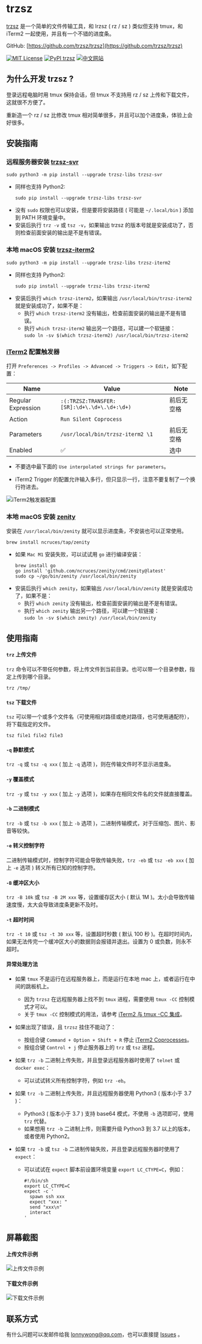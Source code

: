 # trzsz

[trzsz](https://trzsz.github.io) 是一个简单的文件传输工具，和 lrzsz ( rz / sz ) 类似但支持 tmux，和 iTerm2 一起使用，并且有一个不错的进度条。

GitHub: [https://github.com/trzsz/trzsz](https://github.com/trzsz/trzsz)

[![MIT License](https://img.shields.io/badge/license-MIT-green.svg?style=flat)](https://choosealicense.com/licenses/mit/)
[![PyPI trzsz](https://img.shields.io/pypi/v/trzsz?style=flat)](https://pypi.python.org/pypi/trzsz/)
[![中文网站](https://img.shields.io/badge/%E4%B8%AD%E6%96%87-%E7%BD%91%E7%AB%99-blue?style=flat)](https://trzsz.github.io/cn/)


## 为什么开发 trzsz ?

登录远程电脑时用 tmux 保持会话，但 tmux 不支持用 rz / sz 上传和下载文件，这就很不方便了。

重新造一个 rz / sz 比修改 tmux 相对简单很多，并且可以加个进度条，体验上会好很多。


## 安装指南

### 远程服务器安装 [trzsz-svr](https://pypi.org/project/trzsz-svr)
```
sudo python3 -m pip install --upgrade trzsz-libs trzsz-svr
```
* 同样也支持 Python2:
  ```
  sudo pip install --upgrade trzsz-libs trzsz-svr
  ```
* 没有 `sudo` 权限也可以安装，但是要将安装路径 ( 可能是 `~/.local/bin` ) 添加到 PATH 环境变量中。
* 安装后执行 `trz -v` 或 `tsz -v`，如果输出 trzsz 的版本号就是安装成功了，否则检查前面安装的输出是不是有错误。


### 本地 macOS 安装 [trzsz-iterm2](https://pypi.org/project/trzsz-iterm2)
```
sudo python3 -m pip install --upgrade trzsz-libs trzsz-iterm2
```
* 同样也支持 Python2:
  ```
  sudo pip install --upgrade trzsz-libs trzsz-iterm2
  ```
* 安装后执行 `which trzsz-iterm2`，如果输出 `/usr/local/bin/trzsz-iterm2` 就是安装成功了，如果不是：
  * 执行 `which trzsz-iterm2` 没有输出，检查前面安装的输出是不是有错误。
  * 执行 `which trzsz-iterm2` 输出另一个路径，可以建一个软链接：\
    `sudo ln -sv $(which trzsz-iterm2) /usr/local/bin/trzsz-iterm2`


### [iTerm2](https://iterm2.com/index.html) 配置触发器
打开 `Preferences -> Profiles -> Advanced -> Triggers -> Edit`，如下配置：

| Name | Value | Note |
| ---- | ----- | ---- |
| Regular Expression | `:(:TRZSZ:TRANSFER:[SR]:\d+\.\d+\.\d+:\d+)` | <!-- avoid triple click copy a newline --> 前后无空格 |
| Action | `Run Silent Coprocess` | |
| Parameters | `/usr/local/bin/trzsz-iterm2 \1` | <!-- avoid triple click copy a newline --> 前后无空格 |
| Enabled | ✅ | 选中 |

* 不要选中最下面的 `Use interpolated strings for parameters`。

* iTerm2 Trigger 的配置允许输入多行，但只显示一行，注意不要复制了一个换行符进去。

![iTerm2触发器配置](https://trzsz.github.io/images/config.jpg)


### 本地 macOS 安装 [zenity](https://github.com/ncruces/zenity)

安装在 `/usr/local/bin/zenity` 就可以显示进度条，不安装也可以正常使用。

```
brew install ncruces/tap/zenity
```
* 如果 `Mac M1` 安装失败，可以试试用 `go` 进行编译安装：
  ```
  brew install go
  go install 'github.com/ncruces/zenity/cmd/zenity@latest'
  sudo cp ~/go/bin/zenity /usr/local/bin/zenity
  ```
* 安装后执行 `which zenity`，如果输出 `/usr/local/bin/zenity` 就是安装成功了，如果不是：
  * 执行 `which zenity` 没有输出，检查前面安装的输出是不是有错误。
  * 执行 `which zenity` 输出另一个路径，可以建一个软链接：\
    `sudo ln -sv $(which zenity) /usr/local/bin/zenity`


## 使用指南

#### `trz` 上传文件

`trz` 命令可以不带任何参数，将上传文件到当前目录。也可以带一个目录参数，指定上传到哪个目录。
```
trz /tmp/
```


#### `tsz` 下载文件

`tsz` 可以带一个或多个文件名（可使用相对路径或绝对路径，也可使用通配符），将下载指定的文件。
```
tsz file1 file2 file3
```


#### `-q` 静默模式

`trz -q` 或 `tsz -q xxx` ( 加上 `-q` 选项 )，则在传输文件时不显示进度条。


#### `-y` 覆盖模式

`trz -y` 或 `tsz -y xxx` ( 加上 `-y` 选项 )，如果存在相同文件名的文件就直接覆盖。


#### `-b` 二进制模式
`trz -b` 或 `tsz -b xxx` ( 加上 `-b` 选项 )，二进制传输模式，对于压缩包、图片、影音等较快。


#### `-e` 转义控制字符
二进制传输模式时，控制字符可能会导致传输失败，`trz -eb` 或 `tsz -eb xxx` ( 加上 `-e` 选项 ) 转义所有已知的控制字符。


#### `-B` 缓冲区大小
`trz -B 10k` 或 `tsz -B 2M xxx` 等，设置缓存区大小 ( 默认 1M )。太小会导致传输速度慢，太大会导致进度条更新不及时。


#### `-t` 超时时间
`trz -t 10` 或 `tsz -t 30 xxx` 等，设置超时秒数 ( 默认 100 秒 )。在超时时间内，如果无法传完一个缓冲区大小的数据则会报错并退出。设置为 0 或负数，则永不超时。


#### 异常处理方法
* 如果 `tmux` 不是运行在远程服务器上，而是运行在本地 mac 上，或者运行在中间的跳板机上。
  * 因为 `trzsz` 在远程服务器上找不到 `tmux` 进程，需要使用 `tmux -CC` 控制模式才可以。
  * 关于 `tmux -CC` 控制模式的用法，请参考 [iTerm2 与 tmux -CC 集成](https://trzsz.github.io/cn/tmuxcc)。

* 如果出现了错误，且 `trzsz` 挂住不能动了：
  * 按组合键 `Command + Option + Shift + R` 停止 [iTerm2 Coprocesses](https://iterm2.com/documentation-coprocesses.html)。
  * 按组合键 `Control + j` 停止服务器上的 `trz` 或 `tsz` 进程。

* 如果 `trz -b` 二进制上传失败，并且登录远程服务器时使用了 `telnet` 或 `docker exec`：
  * 可以试试转义所有控制字符，例如 `trz -eb`。

* 如果 `trz -b` 二进制上传失败，并且远程服务器使用 Python3 ( 版本小于 3.7 )：
  * Python3 ( 版本小于 3.7 ) 支持 base64 模式，不使用 `-b` 选项即可，使用 `trz` 代替。
  * 如果想用 `trz -b` 二进制上传，则需要升级 Python3 到 3.7 以上的版本，或者使用 Python2。

* 如果 `trz -b` 或 `tsz -b` 二进制传输失败，并且登录远程服务器时使用了 `expect`：
  * 可以试试在 `expect` 脚本前设置环境变量 `export LC_CTYPE=C`，例如：
    ```
    #!/bin/sh
    export LC_CTYPE=C
    expect -c '
      spawn ssh xxx
      expect "xxx: "
      send "xxx\n"
      interact
    '
    ```


## 屏幕截图

#### 上传文件示例

![上传文件示例](https://trzsz.github.io/images/upload.gif)


#### 下载文件示例

![下载文件示例](https://trzsz.github.io/images/download.gif)


## 联系方式

有什么问题可以发邮件给我 <lonnywong@qq.com>，也可以直接提 [Issues](https://github.com/trzsz/trzsz/issues) 。
